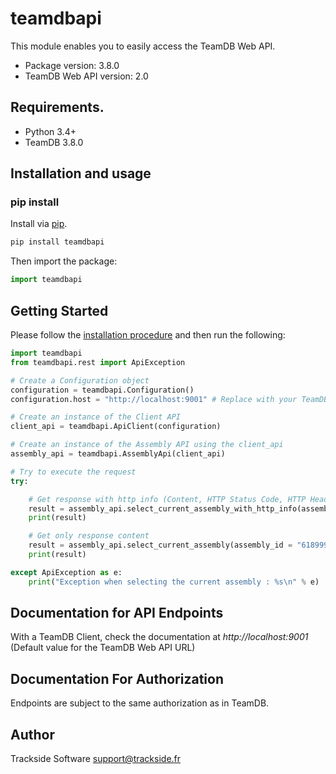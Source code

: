 ﻿# teamdbapi
This module enables you to easily access the TeamDB Web API.

- Package version: 3.8.0
- TeamDB Web API version: 2.0

## Requirements.

- Python 3.4+
- TeamDB 3.8.0

## <a name="install">Installation and usage</a>
### pip install

Install via  [pip](http://pypi.python.org/pypi/pip).

```sh
pip install teamdbapi
```

Then import the package:
```python
import teamdbapi 
```

## Getting Started

Please follow the [installation procedure](#install) and then run the following:

```python
import teamdbapi
from teamdbapi.rest import ApiException

# Create a Configuration object
configuration = teamdbapi.Configuration()
configuration.host = "http://localhost:9001" # Replace with your TeamDB API address if different

# Create an instance of the Client API
client_api = teamdbapi.ApiClient(configuration)

# Create an instance of the Assembly API using the client_api
assembly_api = teamdbapi.AssemblyApi(client_api)

# Try to execute the request
try:

    # Get response with http info (Content, HTTP Status Code, HTTP Header)
    result = assembly_api.select_current_assembly_with_http_info(assembly_id = "6189993b-ad4d-4c41-8268-8419a63e5554")
    print(result)

    # Get only response content
    result = assembly_api.select_current_assembly(assembly_id = "6189993b-ad4d-4c41-8268-8419a63e5554")
    print(result)

except ApiException as e:
    print("Exception when selecting the current assembly : %s\n" % e)
```

## Documentation for API Endpoints

With a TeamDB Client, check the documentation at *http://localhost:9001* (Default value for the TeamDB Web API URL)

## Documentation For Authorization

Endpoints are subject to the same authorization as in TeamDB.

## Author

Trackside Software
support@trackside.fr

